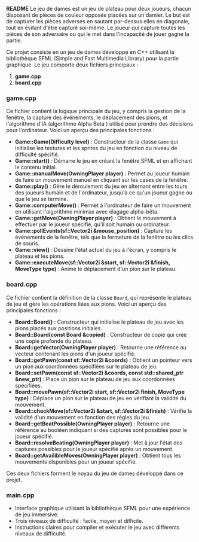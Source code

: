 **README**
Le jeu de dames est un jeu de plateau pour deux joueurs, chacun disposant de pièces de couleur opposée placées sur un damier. Le but est de capturer les pièces adverses en sautant par-dessus elles en diagonale, tout en évitant d'être capturé soi-même. Le joueur qui capture toutes les pièces de son adversaire ou qui le met dans l'incapacité de jouer gagne la partie.


Ce projet consiste en un jeu de dames développé en C++ utilisant la bibliothèque SFML (Simple and Fast Multimedia Library) pour la partie graphique. Le jeu comporte deux fichiers principaux :

1. **game.cpp**
2. **board.cpp**

### game.cpp

Ce fichier contient la logique principale du jeu, y compris la gestion de la fenêtre, la capture des événements, le déplacement des pions, et l'algorithme d'IA (algorithme Alpha Beta ) utilisé pour prendre des décisions pour l'ordinateur. Voici un aperçu des principales fonctions :

- **Game::Game(Difficulty level)** : Constructeur de la classe `Game` qui initialise les textures et les sprites du jeu en fonction du niveau de difficulté spécifié.
- **Game::start()** : Démarre le jeu en créant la fenêtre SFML et en affichant le contenu initial.
- **Game::manualMove(OwningPlayer player)** : Permet au joueur humain de faire un mouvement manuel en cliquant sur les cases de la fenêtre.
- **Game::play()** : Gère le déroulement du jeu en alternant entre les tours des joueurs humain et de l'ordinateur, jusqu'à ce qu'un joueur gagne ou que le jeu se termine.
- **Game::computerMove()** : Permet à l'ordinateur de faire un mouvement en utilisant l'algorithme minimax avec élagage alpha-bêta.
- **Game::getMove(OwningPlayer player)** : Obtient le mouvement à effectuer par le joueur spécifié, qu'il soit humain ou ordinateur.
- **Game::pollEvents(sf::Vector2i &mouse_position)** : Capture les événements de la fenêtre, tels que la fermeture de la fenêtre ou les clics de souris.
- **Game::view()** : Dessine l'état actuel du jeu à l'écran, y compris le plateau et les pions.
- **Game::executeMove(sf::Vector2i &start, sf::Vector2i &finish, MoveType type)** : Anime le déplacement d'un pion sur le plateau.

### board.cpp

Ce fichier contient la définition de la classe `Board`, qui représente le plateau de jeu et gère les opérations liées aux pions. Voici un aperçu des principales fonctions :

- **Board::Board()** : Constructeur qui initialise le plateau de jeu avec les pions placés aux positions initiales.
- **Board::Board(const Board &copied)** : Constructeur de copie qui crée une copie profonde du plateau.
- **Board::getVector(OwningPlayer player)** : Retourne une référence au vecteur contenant les pions d'un joueur spécifié.
- **Board::getPawn(const sf::Vector2i &coords)** : Obtient un pointeur vers un pion aux coordonnées spécifiées sur le plateau de jeu.
- **Board::setPawn(const sf::Vector2i &coords, const std::shared_ptr<Pawn> &new_ptr)** : Place un pion sur le plateau de jeu aux coordonnées spécifiées.
- **Board::movePawn(sf::Vector2i start, sf::Vector2i finish, MoveType type)** : Déplace un pion sur le plateau de jeu en vérifiant la validité du mouvement.
- **Board::checkMove(sf::Vector2i &start, sf::Vector2i &finish)** : Vérifie la validité d'un mouvement en fonction des règles du jeu.
- **Board::getBeatPossible(OwningPlayer player)** : Retourne une référence au booléen indiquant si des captures sont possibles pour le joueur spécifié.
- **Board::resolveBeating(OwningPlayer player)** : Met à jour l'état des captures possibles pour le joueur spécifié après un mouvement.
- **Board::getAvailibleMoves(OwningPlayer player)** : Obtient tous les mouvements disponibles pour un joueur spécifié.

Ces deux fichiers forment le noyau du jeu de dames développé dans ce projet.


### main.cpp

- Interface graphique utilisant la bibliothèque SFML pour une expérience de jeu immersive.
- Trois niveaux de difficulté : facile, moyen et difficile.
- Instructions claires pour compiler et exécuter le jeu avec différents niveaux de difficulté.
